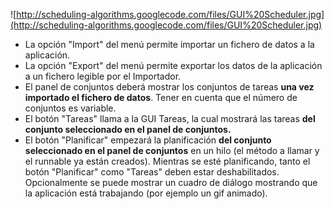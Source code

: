 ![http://scheduling-algorithms.googlecode.com/files/GUI%20Scheduler.jpg](http://scheduling-algorithms.googlecode.com/files/GUI%20Scheduler.jpg)

  * La opción "Import" del menú permite importar un fichero de datos a la aplicación.
  * La opción "Export" del menú permite exportar los datos de la aplicación a un fichero legible por el Importador.
  * El panel de conjuntos deberá mostrar los conjuntos de tareas **una vez importado el fichero de datos**. Tener en cuenta que el número de conjuntos es variable.
  * El botón "Tareas" llama a la GUI Tareas, la cual mostrará las tareas **del conjunto seleccionado en el panel de conjuntos.**
  * El botón "Planificar" empezará la planificación **del conjunto seleccionado en el panel de conjuntos** en un hilo (el método a llamar y el runnable ya están creados). Mientras se esté planificando, tanto el botón "Planificar" como "Tareas" deben estar deshabilitados. Opcionalmente se puede mostrar un cuadro de diálogo mostrando que la aplicación está trabajando (por ejemplo un gif animado).